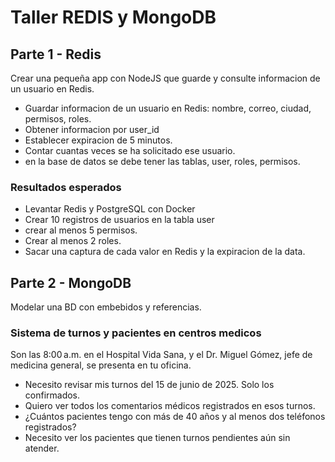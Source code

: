 # Taller REDIS y MongoDB

## Parte 1 - Redis 

Crear una pequeña app con NodeJS que guarde y consulte informacion de un usuario en Redis. 

- Guardar informacion de un usuario en Redis: nombre, correo, ciudad, permisos, roles.
- Obtener informacion por user_id 
- Establecer expiracion de 5 minutos.
- Contar cuantas veces se ha solicitado ese usuario. 
- en la base de datos se debe tener las tablas, user, roles, permisos. 

### Resultados esperados 

- Levantar Redis y PostgreSQL con Docker 
- Crear 10 registros de usuarios en la tabla user
- crear al menos 5 permisos. 
- Crear al menos 2 roles. 
- Sacar una captura de cada valor en Redis y la expiracion de la data.

## Parte 2 - MongoDB 

Modelar una BD con embebidos y referencias. 

### Sistema de turnos y pacientes en centros medicos

Son las 8:00 a.m. en el Hospital Vida Sana, y el Dr. Miguel Gómez, jefe de medicina general, se presenta en tu oficina.

- Necesito revisar mis turnos del 15 de junio de 2025. Solo los confirmados.
- Quiero ver todos los comentarios médicos registrados en esos turnos.
- ¿Cuántos pacientes tengo con más de 40 años y al menos dos teléfonos registrados?
- Necesito ver los pacientes que tienen turnos pendientes aún sin atender.